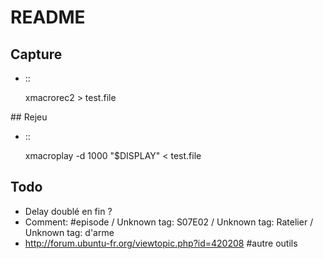 # README

## Capture

* ::

	xmacrorec2 > test.file

## Rejeu

* ::

	xmacroplay -d 1000 "$DISPLAY" < test.file

## Todo

* Delay doublé en fin ?
* Comment: #episode / Unknown tag: S07E02 / Unknown tag: Ratelier / Unknown tag: d'arme
* http://forum.ubuntu-fr.org/viewtopic.php?id=420208 #autre outils